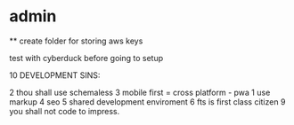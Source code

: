 # admin


** create folder for storing aws keys

test with cyberduck before going to setup



10 DEVELOPMENT SINS:

2 thou shall use schemaless
3 mobile first = cross platform - pwa
1 use markup
4 seo
5 shared development enviroment
6 fts is first class citizen
9 you shall not code to impress.